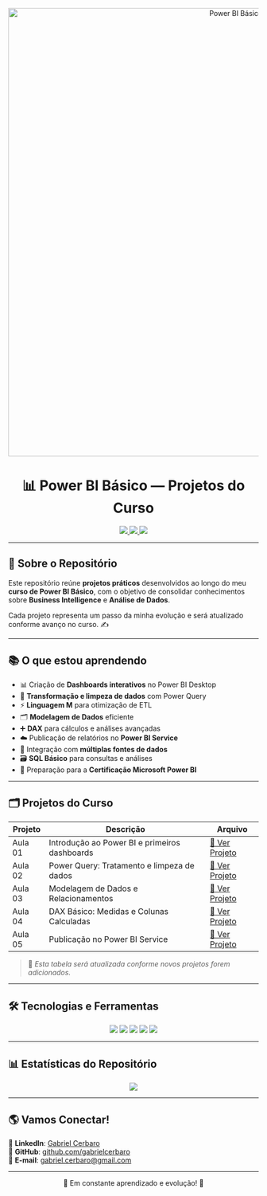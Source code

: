 <!-- Banner Personalizado -->
<p align="center">
  <img src="./A_2D_digital_graphic_banner_showcases_Gabriel_Cerb.png" alt="Power BI Básico" width="900px">
</p>

<h1 align="center">📊 Power BI Básico — Projetos do Curso</h1>

<p align="center">
  <a href="https://powerbi.microsoft.com/">
    <img src="https://img.shields.io/badge/Power%20BI-Data%20Analytics-yellow?style=for-the-badge&logo=powerbi">
  </a>
  <a href="https://github.com/gabrielcerbaro/PowerBiBasico">
    <img src="https://img.shields.io/badge/Status-Em%20Andamento-blue?style=for-the-badge">
  </a>
  <a href="https://linkedin.com/in/gabriel-cerbaro-4703b4239/">
    <img src="https://img.shields.io/badge/LinkedIn-Conectar-blue?style=for-the-badge&logo=linkedin">
  </a>
</p>

---

## 🚀 Sobre o Repositório
Este repositório reúne **projetos práticos** desenvolvidos ao longo do meu **curso de Power BI Básico**, com o objetivo de consolidar conhecimentos sobre **Business Intelligence** e **Análise de Dados**.

Cada projeto representa um passo da minha evolução e será atualizado conforme avanço no curso. ✍️

---

## 📚 O que estou aprendendo
- 📊 Criação de **Dashboards interativos** no Power BI Desktop  
- 🔄 **Transformação e limpeza de dados** com Power Query  
- ⚡ **Linguagem M** para otimização de ETL  
- 🗂️ **Modelagem de Dados** eficiente  
- ➕ **DAX** para cálculos e análises avançadas  
- ☁️ Publicação de relatórios no **Power BI Service**  
- 🔗 Integração com **múltiplas fontes de dados**  
- 🗃️ **SQL Básico** para consultas e análises  
- 🎯 Preparação para a **Certificação Microsoft Power BI**

---

## 🗂️ Projetos do Curso
| **Projeto** | **Descrição** | **Arquivo** |
|------------|---------------|-------------|
| Aula 01 | Introdução ao Power BI e primeiros dashboards | [🔗 Ver Projeto](./aula01.pbix) |
| Aula 02 | Power Query: Tratamento e limpeza de dados | [🔗 Ver Projeto](./aula02.pbix) |
| Aula 03 | Modelagem de Dados e Relacionamentos | [🔗 Ver Projeto](./aula03.pbix) |
| Aula 04 | DAX Básico: Medidas e Colunas Calculadas | [🔗 Ver Projeto](./aula04.pbix) |
| Aula 05 | Publicação no Power BI Service | [🔗 Ver Projeto](./aula05.pbix) |

> 📌 *Esta tabela será atualizada conforme novos projetos forem adicionados.*

---

## 🛠️ Tecnologias e Ferramentas
<p align="center">
  <img src="https://img.shields.io/badge/-Power%20BI-yellow?style=for-the-badge&logo=powerbi&logoColor=black" />
  <img src="https://img.shields.io/badge/-Power%20Query-green?style=for-the-badge" />
  <img src="https://img.shields.io/badge/-DAX-blue?style=for-the-badge" />
  <img src="https://img.shields.io/badge/-SQL-lightgrey?style=for-the-badge&logo=postgresql" />
  <img src="https://img.shields.io/badge/-Excel-217346?style=for-the-badge&logo=microsoft-excel&logoColor=white" />
</p>

---

## 📊 Estatísticas do Repositório
<p align="center">
  <img src="https://github-readme-stats.vercel.app/api/pin/?username=gabrielcerbaro&repo=PowerBiBasico&theme=radical" />
</p>

---

## 🌎 Vamos Conectar!
💼 **LinkedIn**: [Gabriel Cerbaro](https://www.linkedin.com/in/gabriel-cerbaro-4703b4239/)  
📌 **GitHub**: [github.com/gabrielcerbaro](https://github.com/gabrielcerbaro)  
📧 **E-mail**: gabriel.cerbaro@gmail.com  

---
<p align="center">🚀 Em constante aprendizado e evolução! 🚀</p>
